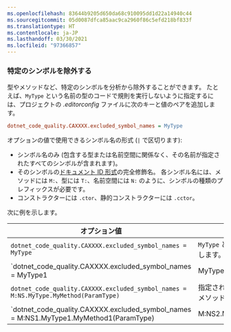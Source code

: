 ```yaml
---
ms.openlocfilehash: 83644b9205d650da68c910095dd1d22a14940c44
ms.sourcegitcommit: 05d0087dfca85aac9ca2960f86c5efd218bf833f
ms.translationtype: HT
ms.contentlocale: ja-JP
ms.lasthandoff: 03/30/2021
ms.locfileid: "97366857"
---
```

### <a name="exclude-specific-symbols"></a>特定のシンボルを除外する

型やメソッドなど、特定のシンボルを分析から除外することができます。 たとえば、`MyType` という名前の型のコードで規則を実行しないように指定するには、プロジェクトの *.editorconfig* ファイルに次のキーと値のペアを追加します。

```ini
dotnet_code_quality.CAXXXX.excluded_symbol_names = MyType
```

オプションの値で使用できるシンボル名の形式 (`|` で区切ります):

- シンボル名のみ (包含する型または名前空間に関係なく、その名前が指定されたすべてのシンボルが含まれます)。
- そのシンボルの[ドキュメント ID 形式](../../docs/csharp/programming-guide/xmldoc/processing-the-xml-file.md#id-strings)の完全修飾名。 各シンボル名には、メソッドには `M:`、型には `T:`、名前空間には `N:` のように、シンボルの種類のプレフィックスが必要です。
- コンストラクターには `.ctor`、静的コンストラクターには `.cctor`。

次に例を示します。

| オプション値 | まとめ |
| --- | --- |
|`dotnet_code_quality.CAXXXX.excluded_symbol_names = MyType` | `MyType` という名前のすべてのシンボルを検索します。 |
|`dotnet_code_quality.CAXXXX.excluded_symbol_names = MyType1|MyType2` | `MyType1` または `MyType2` という名前のすべてのシンボルを検索します。 |
|`dotnet_code_quality.CAXXXX.excluded_symbol_names = M:NS.MyType.MyMethod(ParamType)` | 指定された完全修飾シグネチャを持つ特定のメソッド `MyMethod` を検索します。 |
|`dotnet_code_quality.CAXXXX.excluded_symbol_names = M:NS1.MyType1.MyMethod1(ParamType)|M:NS2.MyType2.MyMethod2(ParamType)` | それぞれの完全修飾シグネチャを持つ特定のメソッド `MyMethod1` または `MyMethod2` を検索します。 |
